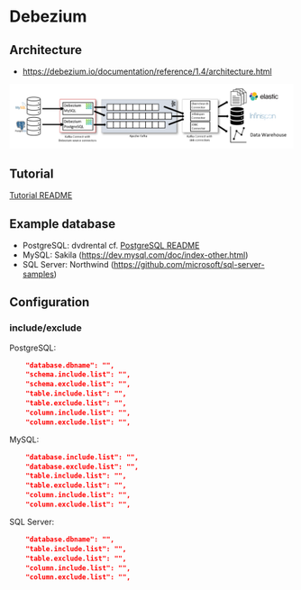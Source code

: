 # Debezium

## Architecture

- https://debezium.io/documentation/reference/1.4/architecture.html

![debezium-architecture](/contents/images/debezium-architecture.png)

## Tutorial

[Tutorial README](/debezium/tutorial/README.md)

## Example database

- PostgreSQL: dvdrental cf. [PostgreSQL README](/postgresql/README.md)
- MySQL: Sakila (https://dev.mysql.com/doc/index-other.html)
- SQL Server: Northwind (https://github.com/microsoft/sql-server-samples)

## Configuration

### include/exclude

PostgreSQL:

```json
    "database.dbname": "",
    "schema.include.list": "",
    "schema.exclude.list": "",
    "table.include.list": "",
    "table.exclude.list": "",
    "column.include.list": "",
    "column.exclude.list": "",
```

MySQL:

```json
    "database.include.list": "",
    "database.exclude.list": "",
    "table.include.list": "",
    "table.exclude.list": "",
    "column.include.list": "",
    "column.exclude.list": "",
```

SQL Server:

```json
    "database.dbname": "",
    "table.include.list": "",
    "table.exclude.list": "",
    "column.include.list": "",
    "column.exclude.list": "",
```
